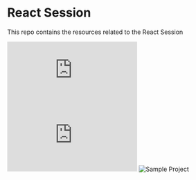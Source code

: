 # React Session

This repo contains the resources related to the React Session

![Basics Concepts](https://github.com/vinitkumar/session/blob/master/basics.md)
![React Concepts](https://github.com/vinitkumar/session/blob/master/react.md)
![Sample Project]()
